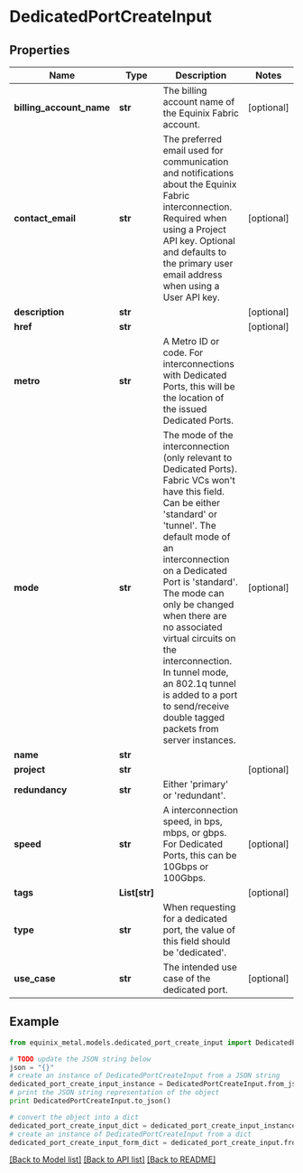 # DedicatedPortCreateInput


## Properties
Name | Type | Description | Notes
------------ | ------------- | ------------- | -------------
**billing_account_name** | **str** | The billing account name of the Equinix Fabric account. | [optional] 
**contact_email** | **str** | The preferred email used for communication and notifications about the Equinix Fabric interconnection. Required when using a Project API key. Optional and defaults to the primary user email address when using a User API key. | [optional] 
**description** | **str** |  | [optional] 
**href** | **str** |  | [optional] 
**metro** | **str** | A Metro ID or code. For interconnections with Dedicated Ports, this will be the location of the issued Dedicated Ports. | 
**mode** | **str** | The mode of the interconnection (only relevant to Dedicated Ports). Fabric VCs won&#39;t have this field. Can be either &#39;standard&#39; or &#39;tunnel&#39;.   The default mode of an interconnection on a Dedicated Port is &#39;standard&#39;. The mode can only be changed when there are no associated virtual circuits on the interconnection.   In tunnel mode, an 802.1q tunnel is added to a port to send/receive double tagged packets from server instances. | [optional] 
**name** | **str** |  | 
**project** | **str** |  | [optional] 
**redundancy** | **str** | Either &#39;primary&#39; or &#39;redundant&#39;. | 
**speed** | **str** | A interconnection speed, in bps, mbps, or gbps. For Dedicated Ports, this can be 10Gbps or 100Gbps. | [optional] 
**tags** | **List[str]** |  | [optional] 
**type** | **str** | When requesting for a dedicated port, the value of this field should be &#39;dedicated&#39;. | 
**use_case** | **str** | The intended use case of the dedicated port. | [optional] 

## Example

```python
from equinix_metal.models.dedicated_port_create_input import DedicatedPortCreateInput

# TODO update the JSON string below
json = "{}"
# create an instance of DedicatedPortCreateInput from a JSON string
dedicated_port_create_input_instance = DedicatedPortCreateInput.from_json(json)
# print the JSON string representation of the object
print DedicatedPortCreateInput.to_json()

# convert the object into a dict
dedicated_port_create_input_dict = dedicated_port_create_input_instance.to_dict()
# create an instance of DedicatedPortCreateInput from a dict
dedicated_port_create_input_form_dict = dedicated_port_create_input.from_dict(dedicated_port_create_input_dict)
```
[[Back to Model list]](../README.md#documentation-for-models) [[Back to API list]](../README.md#documentation-for-api-endpoints) [[Back to README]](../README.md)


